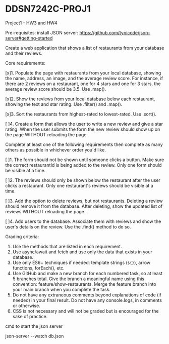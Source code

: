 # DDSN7242C-PROJ1
Project1 - HW3 and HW4

Pre-requisites: install JSON server: https://github.com/typicode/json-server#getting-started

Create a web application that shows a list of restaurants from your database and their reviews. 

Core requirements:

[x]1. Populate the page with restaurants from your local database, showing the name, address, an image, and the average review score. For instance, if there are 2 reviews on a restaurant, one for 4 stars and one for 3 stars, the average review score should be 3.5. Use .map(). 

[x]2. Show the reviews from your local database below each restaurant, showing the text and star rating. Use .filter() and .map().

[x]3. Sort the restaurants from highest-rated to lowest-rated. Use .sort().

[ ]4. Create a form that allows the user to write a new review and give a star rating. When the user submits the form the new review should show up on the page WITHOUT reloading the page.

Complete at least one of the following requirements then complete as many others as possible in whichever order you'd like.

[ ]1. The form should not be shown until someone clicks a button. Make sure the correct restaurantId is being added to the review. Only one form should be visible at a time.

[ ]2. The reviews should only be shown below the restaurant after the user clicks a restaurant. Only one restaurant's reviews should be visible at a time.

[ ]3. Add the option to delete reviews, but not restaurants. Deleting a review should remove it from the database. After deleting, show the updated list of reviews WITHOUT reloading the page.

[ ]4. Add users to the database. Associate them with reviews and show the user's details on the review. Use the .find() method to do so.

Grading criteria:
1. Use the methods that are listed in each requirement.
2. Use async/await and fetch and use only the data that exists in your database.
3. Use only ES6+ techniques if needed: template strings (`${}`), arrow functions, forEach(), etc.
4. Use GitHub and make a new branch for each numbered task, so at least 5 branches total. Give the branch a meaningful name using this convention: feature/show-restaurants. Merge the feature branch into your main branch when you complete the task. 
5. Do not have any extraneous comments beyond explanations of code (if needed) in your final result. Do not have any console.logs, in comments or otherwise.
6. CSS is not necessary and will not be graded but is encouraged for the sake of practice.

cmd to start the json server

json-server --watch db.json